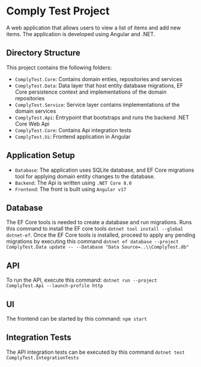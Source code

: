 # Comply Test Project
A web application that allows users to view a list of items and add new items. The application is developed using Angular and .NET.

## Directory Structure

This project contains the following folders:
- `ComplyTest.Core`: Contains domain enties, repositories and services
- `ComplyTest.Data`: Data layer that host entity database migrations, EF Core persistence context and implementations of the domain repositories
- `ComplyTest.Service`: Service layer contains implementations of the domain services
- `ComplyTest.Api`: Entrypoint that bootstraps and runs the backend .NET Core Web Api
- `ComplyTest.Core`: Contains Api integration tests
- `ComplyTest.Ui`: Frontend application in Angular

## Application Setup

- `Database`: The application uses SQLite database, and EF Core migrations tool for applying domain entity changes to the database.
- `Backend`: The Api is written using `.NET Core 8.0`
- `Frontend`: The front is built using `Angular v17`

## Database
The EF Core tools is needed to create a database and run migrations. Runs this command to install the EF core tools `dotnet tool install --global dotnet-ef`. 
Once the EF Core tools is installed, proceed to apply any pending migrations by executing this command `dotnet ef database --project ComplyTest.Data update -- --Database "Data Source=..\\ComplyTest.db"`

## API
To run the API, execute this command: `dotnet run --project ComplyTest.Api --launch-profile http`

## UI
The frontend can be started by this command: `npm start`

## Integration Tests
The API integration tests can be executed by this command `dotnet test ComplyTest.IntegrationTests`
